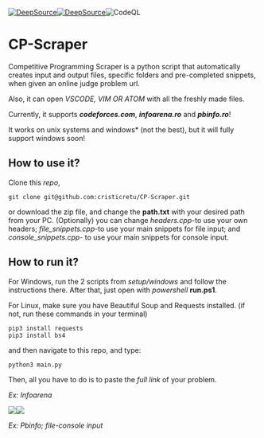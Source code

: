[![DeepSource](https://deepsource.io/gh/cristicretu/CP-Scraper.svg/?label=resolved+issues)](https://deepsource.io/gh/cristicretu/CP-Scraper/?ref=repository-badge)[![DeepSource](https://deepsource.io/gh/cristicretu/CP-Scraper.svg/?label=active+issues)](https://deepsource.io/gh/cristicretu/CP-Scraper/?ref=repository-badge)![CodeQL](https://github.com/cristicretu/CP-Scraper/workflows/CodeQL/badge.svg)

# CP-Scraper

Competitive Programming Scraper is a python script that automatically creates input and output files, specific folders and pre-completed snippets, when given an online judge problem url.

Also, it can open *VSCODE, VIM OR ATOM* with all the freshly made files.

Currently, it supports ***codeforces.com***, ***infoarena.ro*** and ***pbinfo.ro***!

It works on unix systems and windows* (not the best), but it will fully support windows soon!

## How to use it?

Clone this *repo*,

```
git clone git@github.com:cristicretu/CP-Scraper.git
```

 or download the zip file, and change the **path.txt** with your desired path from your PC. (Optionally) you can change *headers.cpp*-to use your own headers; *file_snippets.cpp*-to use your main snippets for file input; and *console_snippets.cpp*- to use your main snippets for console input.

## How to run it?

For Windows, run the 2 scripts from *setup/windows* and follow the instructions there. After that, just open with *powershell* **run.ps1**.

For Linux, make sure you have Beautiful Soup and Requests installed. (if not, run these commands in your terminal)

```
pip3 install requests
pip3 install bs4
```

and then navigate to this repo, and type:

```
python3 main.py
```

Then, all you have to do is to paste the *full link* of your problem.

*Ex: Infoarena*

![](https://cdn.discordapp.com/attachments/427049682364268544/794227851753816084/ezgif.com-gif-maker.gif)![](https://cdn.discordapp.com/attachments/427049682364268544/794265081423724624/aaa.gif)

*Ex: Pbinfo; file-console input*